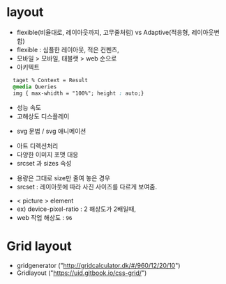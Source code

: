 # layout
- flexible(비율대로, 레이아웃까지, 고무줄처럼) vs Adaptive(적응형, 레이아웃변함)
- flexible : 심플한 레이아웃, 적은 컨펜츠, 
- 모바일 > 모바일, 태블랫 > web 순으로  
- 아키텍트
```css
  taget % Context = Result
  @media Queries
  img { max-whidth = "100%"; height : auto;}
```
- 성능 속도
- 고해상도 디스플레이
 +  svg 문법 / svg 애니메이션
- 아트 디렉션처리
- 다양한 이미지 포맷 대응
- srcset 과 sizes 속성
 + 용량은 그대로 size만 줄여 놓은 경우
 + srcset : 레이아웃에 따라 사진 사이즈를 다르게 보여줌.
- < picture > element 
- ex) device-pixel-ratio : 2 해상도가 2배일때,
- web 작업 해상도 : `96`

# Grid layout 
- gridgenerator
   ("http://gridcalculator.dk/#/960/12/20/10")
- Gridlayout
   ("https://uid.gitbook.io/css-grid/")